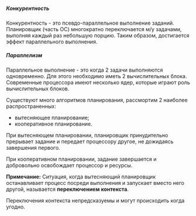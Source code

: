 ##### Конкурентность

Конкурентность - это псевдо-параллельное выполнение заданий.
Планировщик (часть ОС) многократно переключается м/у задачами, 
выполняя каждый раз небольшую порцию. Таким образом, достигается 
эффект параллельного выполнения.

##### Параллелизм

Параллельное выполнение - это когда 2 задачи выполняются одновременно.
Для этого необходимо иметь 2 вычислительных блока. Современные 
процессора имеют несколько ядер, которые играют роль вычислительных
блоков.

Существуют много алгоритмов планирования, рассмортим 2 наиболее распространенных:
- вытесняющее планирование;
- кооперативное планирование.

При вытесняющем планировании, планировщик принудительно прерывает задание и 
передает процессору другое, не дожидаясь завершения первого.

При кооперативном планировании, задание завершается и добровольно 
освобождает процессор и ресурсы.

**Примечание:**
Ситуация, когда вытесняющий планировщик останавливает процесс посреди 
выполнения и запускает вместо него другой, называется **переключением контекста**.

Переключения контекста непредсказуемы и могут происходить когда угодно.







